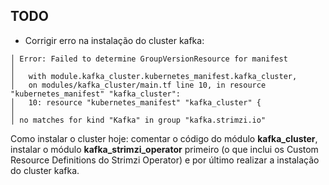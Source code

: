 ## TODO

- Corrigir erro na instalação do cluster kafka:
```
│ Error: Failed to determine GroupVersionResource for manifest
│ 
│   with module.kafka_cluster.kubernetes_manifest.kafka_cluster,
│   on modules/kafka_cluster/main.tf line 10, in resource "kubernetes_manifest" "kafka_cluster":
│   10: resource "kubernetes_manifest" "kafka_cluster" {
│ 
│ no matches for kind "Kafka" in group "kafka.strimzi.io"
```
Como instalar o cluster hoje: comentar o código do módulo **kafka_cluster**, instalar o módulo **kafka_strimzi_operator** primeiro (o que inclui os Custom Resource Definitions do Strimzi Operator) e por último realizar a instalação do cluster kafka.